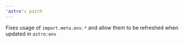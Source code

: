 ```yaml
---
'astro': patch
---
```


Fixes usage of `import.meta.env.*` and allow them to be refreshed when updated in `astro:env`
